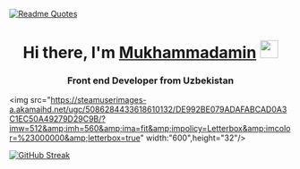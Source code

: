 [![Readme Quotes](https://quotes-github-readme.vercel.app/api?type=vertical&theme=dark)](https://github.com/piyushsuthar/github-readme-quotes)

<h1 align="center">Hi there, I'm <a href="https://daniilshat.ru/" target="_blank">Mukhammadamin</a> 
<img src="https://github.com/blackcater/blackcater/raw/main/images/Hi.gif" height="32"/></h1>
<h3 align="center">Front end Developer from Uzbekistan </h3>


<img src="https://steamuserimages-a.akamaihd.net/ugc/5086284433618610132/DE992BE079ADAFABCAD0A3C1EC50A49279D29C9B/?imw=512&amp;imh=560&amp;ima=fit&amp;impolicy=Letterbox&amp;imcolor=%23000000&amp;letterbox=true" width:"600",height="32"/></h1>



[![GitHub Streak](http://github-readme-streak-stats.herokuapp.com?user=Mukhammad-amin-ai&theme=dark&card_width=1000)](https://git.io/streak-stats)

